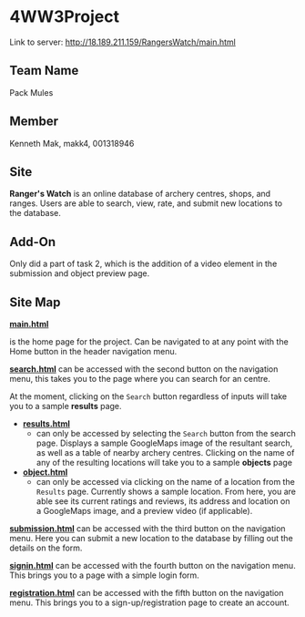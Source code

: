 # 4WW3Project
Link to server: http://18.189.211.159/RangersWatch/main.html

## Team Name
Pack Mules

## Member
Kenneth Mak, makk4, 001318946

## Site
**Ranger's Watch** is an online database of archery centres, shops, and ranges. Users are able to search, view, rate, and submit new locations to the database.

## Add-On
Only did a part of task 2, which is the addition of a video element in the submission and object preview page.

## Site Map
**[main.html](http://18.189.211.159/RangersWatch/main.html)**

is the home page for the project. Can be navigated to at any point with the Home button in the header navigation menu.

**[search.html](http://18.189.211.159/RangersWatch/search.html)**
can be accessed with the second button on the navigation menu, this takes you to the page where you can search for an centre. 

At the moment, clicking on the ``Search`` button regardless of inputs will take you to a sample **results** page.

- **[results.html](http://18.189.211.159/RangersWatch/results.html)**    
  - can only be accessed by selecting the ``Search`` button from the search page. Displays a sample GoogleMaps image of the resultant search, as well as a table of nearby archery centres. Clicking on the name of any of the resulting locations will take you to a sample **objects** page
- **[object.html](http://18.189.211.159/RangersWatch/object.html)**    
  - can only be accessed via clicking on the name of a location from the ``Results`` page. Currently shows a sample location. From here, you are able see its current ratings and reviews, its address and location on a GoogleMaps image, and a preview video (if applicable).

**[submission.html](http://18.189.211.159/RangersWatch/submission.html)** can be accessed with the third button on the navigation menu. Here you can submit a new location to the database by filling out the details on the form.


**[signin.html](http://18.189.211.159/RangersWatch/signin.html)** can be accessed with the fourth button on the navigation menu. This brings you to a page with a simple login form.


**[registration.html](http://18.189.211.159/RangersWatch/registration.html)** can be accessed with the fifth button on the navigation menu. This brings you to a sign-up/registration page to create an account. 

